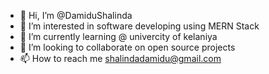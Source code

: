 - 👋 Hi, I’m @DamiduShalinda
- 👀 I’m interested in software developing using MERN Stack
- 🌱 I’m currently learning @ univercity of kelaniya
- 💞️ I’m looking to collaborate on open source projects
- 📫 How to reach me shalindadamidu@gmail.com

<!---
DamiduShalinda/DamiduShalinda is a ✨ special ✨ repository because its `README.md` (this file) appears on your GitHub profile.
You can click the Preview link to take a look at your changes.
--->

